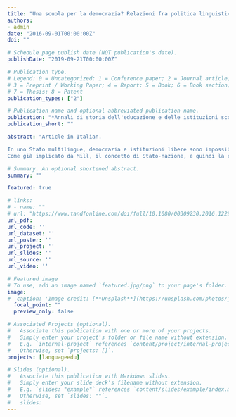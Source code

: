```yaml
---
title: "Una scuola per la democrazia? Relazioni fra politica linguistica scolastica, Stato e identità nazionale multilingue nel caso svizzero (1848–1938)"
authors:
- admin
date: "2016-09-01T00:00:00Z"
doi: ""

# Schedule page publish date (NOT publication's date).
publishDate: "2019-09-21T00:00:00Z"

# Publication type.
# Legend: 0 = Uncategorized; 1 = Conference paper; 2 = Journal article;
# 3 = Preprint / Working Paper; 4 = Report; 5 = Book; 6 = Book section;
# 7 = Thesis; 8 = Patent
publication_types: ["2"]

# Publication name and optional abbreviated publication name.
publication: "*Annali di storia dell'educazione e delle istituzioni scolastiche*, 23, 106-123"
publication_short: ""

abstract: "Article in Italian.

In uno Stato multilingue, democrazia e istituzioni libere sono impossibili, dichiarava J.S. Mill nel suo celeberrimo *Of Nationality, as Connected to Representative Government* (1861). Ai suoi occhi, la presenza di più gruppi linguistici avrebbe creato diffidenza e disparità di trattamento fra le diverse componenti statali e reso impossibile la formazione di una sfera pubblica, cioè dello spazio deliberativo necessario a uno Stato per dirsi veramente democratico. Queste considerazioni di Mill si scontrano con l’immagine del caso svizzero, che viene spesso considerato “caso paradigmatico” di riuscita conciliazione tra regime democratico e convivenza di più gruppi linguistici3.
Come già implicato da Mill, il concetto di Stato-nazione, e quindi la costruzione sociale che ha dominato e strutturato la politica dal XIX secolo in avanti, è strettamente legato alla presenza di uno spazio culturalmente e linguisticamente omogeneo, inteso a garantire il suo successo democratico, economico e militare. L’affermazione di questo concetto in gran parte dell’Europa dal XVIII secolo e la sua radicalizzazione dal 1870 in poi si è quindi ripercossa anche su quello che è stato definito il mezzo più importante di politica culturale e linguistica: la scuola pubblica. Ma se l’affermazione dello Stato-nazione monolingue ha avuto come risultato la nascita di sistemi e programmi scolastici atti a creare la popolazione linguisticamente omogenea che gli si confaceva, allora dobbiamo chiederci se e come si sia invece ripercossa la creazione di uno Stato federale multilingue sulla politica linguistica scolastica. Lo fa questo articolo, partendo proprio dal caso svizzero."

# Summary. An optional shortened abstract.
summary: ""

featured: true

# links:
# - name: ""
# url: "https://www.tandfonline.com/doi/full/10.1080/00309230.2016.1229348
url_pdf: 
url_code: ''
url_dataset: ''
url_poster: ''
url_project: ''
url_slides: ''
url_source: ''
url_video: ''

# Featured image
# To use, add an image named `featured.jpg/png` to your page's folder. 
image:
#  caption: 'Image credit: [**Unsplash**](https://unsplash.com/photos/jdD8gXaTZsc)'
  focal_point: ""
  preview_only: false

# Associated Projects (optional).
#   Associate this publication with one or more of your projects.
#   Simply enter your project's folder or file name without extension.
#   E.g. `internal-project` references `content/project/internal-project/index.md`.
#   Otherwise, set `projects: []`.
projects: [languageedu]

# Slides (optional).
#   Associate this publication with Markdown slides.
#   Simply enter your slide deck's filename without extension.
#   E.g. `slides: "example"` references `content/slides/example/index.md`.
#   Otherwise, set `slides: ""`.
#   slides:
---
```


